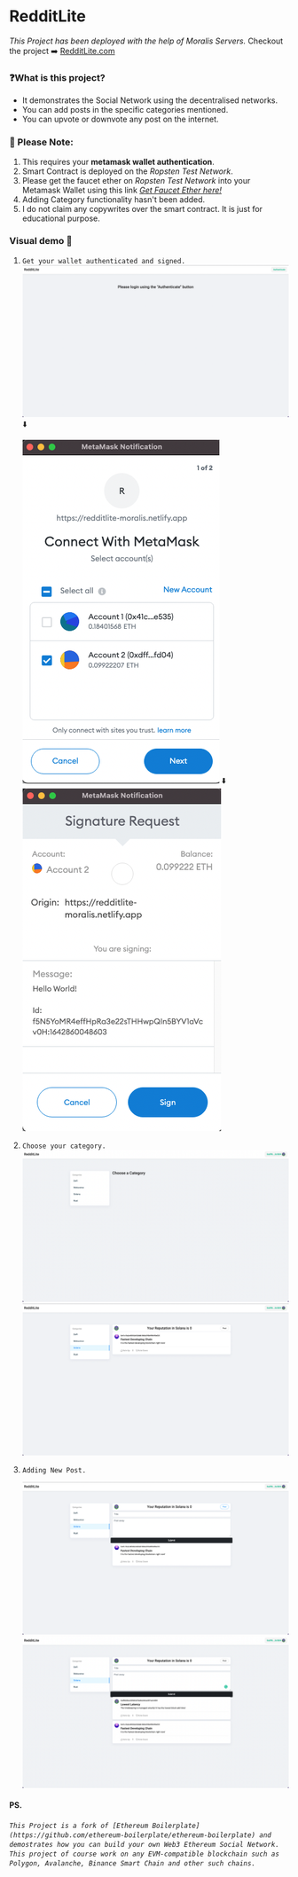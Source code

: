 # RedditLite

_This Project has been deployed with the help of Moralis Servers._
Checkout the project ➡️ [RedditLite.com](https://redditlite-moralis.netlify.app/)

### ❓What is this project?

- It demonstrates the Social Network using the decentralised networks.
- You can add posts in the specific categories mentioned.
- You can upvote or downvote any post on the internet.

### 🛑 Please Note:

1.  This requires your **metamask wallet authentication**.
2.  Smart Contract is deployed on the _Ropsten Test Network_.
3.  Please get the faucet ether on _Ropsten Test Network_ into your Metamask Wallet using this link [_Get Faucet Ether here!_](https://faucet.metamask.io/)
4.  Adding Category functionality hasn't been added.
5.  I do not claim any copywrites over the smart contract. It is just for educational purpose.

### Visual demo 📱

1. `Get your wallet authenticated and signed.`
   ![](/public/1.png)
   ⬇️

   ![](/public/2.png)
   ⬇️
   ![](/public/3.png)

2. `Choose your category.`
   ![](/public/4.png)
   ![](/public/5.png)
3. `Adding New Post.`

   ![](/public/6.png)
   ![](/public/7.png)

#### PS.

_`This Project is a fork of [Ethereum Boilerplate](https://github.com/ethereum-boilerplate/ethereum-boilerplate) and demostrates how you can build your own Web3 Ethereum Social Network. This project of course work on any EVM-compatible blockchain such as Polygon, Avalanche, Binance Smart Chain and other such chains.`_
